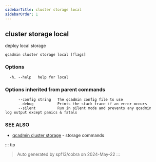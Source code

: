 ```yaml
---
sidebarTitle: cluster storage local
sidebarOrder: 1
---
```


## cluster storage local

deploy local storage

```
qcadmin cluster storage local [flags]
```

### Options

```
  -h, --help   help for local
```

### Options inherited from parent commands

```
      --config string   The qcadmin config file to use
      --debug           Prints the stack trace if an error occurs
      --silent          Run in silent mode and prevents any qcadmin log output except panics & fatals
```

### SEE ALSO

* [qcadmin cluster storage](cluster_storage.md)	 - storage commands

::: tip
>Auto generated by spf13/cobra on 2024-May-22
:::